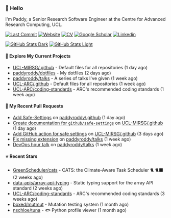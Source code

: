 ### 👋 Hello

I'm Paddy, a Senior Research Software Engineer at the Centre for Advanced
Research Computing, UCL.

[![Last Commit](https://img.shields.io/github/last-commit/paddyroddy/paddyroddy/main?label=updated)](https://github.com/paddyroddy)
[![Website](https://img.shields.io/badge/GitHub%20Pages-222?logo=githubpages&logoColor=fff&style=for-the-badge&style=flat)](https://paddyroddy.github.io)
[![CV](https://img.shields.io/badge/CV-PDF-pink.svg)](https://paddyroddy.github.io/cv)
[![Google Scholar](https://img.shields.io/badge/Google%20Scholar-4285F4?logo=googlescholar&logoColor=fff&style=for-the-badge&style=flat)](https://scholar.google.com/citations?user=OFigHUwAAAAJ)
[![Linkedin](https://img.shields.io/badge/LinkedIn-0A66C2?logo=linkedin&logoColor=fff&style=for-the-badge&style=flat)](https://www.linkedin.com/in/patrickjamesroddy)

[![GitHub Stats Dark](https://github-readme-stats-paddyroddy.vercel.app/api?username=paddyroddy&disable_animations=true&hide_border=true&hide_title=true&include_all_commits=true&rank_icon=github&show=prs_merged,reviews&show_icons=true&theme=tokyonight)](https://github.com/paddyroddy/paddyroddy#gh-dark-mode-only)
[![GitHub Stats Light](https://github-readme-stats-paddyroddy.vercel.app/api?username=paddyroddy&disable_animations=true&hide_border=true&hide_title=true&include_all_commits=true&rank_icon=github&show=prs_merged,reviews&show_icons=true&theme=default)](https://github.com/paddyroddy/paddyroddy#gh-light-mode-only)

#### 👷 Explore My Current Projects

- [UCL-MIRSG/.github](https://github.com/UCL-MIRSG/.github) - Default files for all repositories
  (1 day ago)
- [paddyroddy/dotfiles](https://github.com/paddyroddy/dotfiles) - My dotfiles
  (2 days ago)
- [paddyroddy/talks](https://github.com/paddyroddy/talks) - A series of talks I&#39;ve given
  (1 week ago)
- [UCL-ARC/.github](https://github.com/UCL-ARC/.github) - Default files for all repositories
  (1 week ago)
- [UCL-ARC/coding-standards](https://github.com/UCL-ARC/coding-standards) - ARC&#39;s recommended coding standards
  (1 week ago)

#### 🔨 My Recent Pull Requests

- [Add Safe-Settings](https://github.com/paddyroddy/.github/pull/261) on [paddyroddy/.github](https://github.com/paddyroddy/.github)
  (1 day ago)
- [Create documentation for `github/safe-settings`](https://github.com/UCL-MIRSG/.github/pull/143) on [UCL-MIRSG/.github](https://github.com/UCL-MIRSG/.github)
  (1 day ago)
- [Add GitHub action for safe settings](https://github.com/UCL-MIRSG/.github/pull/141) on [UCL-MIRSG/.github](https://github.com/UCL-MIRSG/.github)
  (3 days ago)
- [Fix missing extension](https://github.com/paddyroddy/talks/pull/75) on [paddyroddy/talks](https://github.com/paddyroddy/talks)
  (1 week ago)
- [DevOps hour talk](https://github.com/paddyroddy/talks/pull/74) on [paddyroddy/talks](https://github.com/paddyroddy/talks)
  (1 week ago)

#### ⭐ Recent Stars

- [GreenScheduler/cats](https://github.com/GreenScheduler/cats) - CATS: the Climate-Aware Task Scheduler 🐈 🐈‍⬛
  (2 weeks ago)
- [data-apis/array-api-typing](https://github.com/data-apis/array-api-typing) - Static typing support for the array API standard
  (2 weeks ago)
- [UCL-ARC/coding-standards](https://github.com/UCL-ARC/coding-standards) - ARC&#39;s recommended coding standards
  (3 weeks ago)
- [boxed/mutmut](https://github.com/boxed/mutmut) - Mutation testing system
  (1 month ago)
- [nschloe/tuna](https://github.com/nschloe/tuna) - :fish: Python profile viewer
  (1 month ago)

